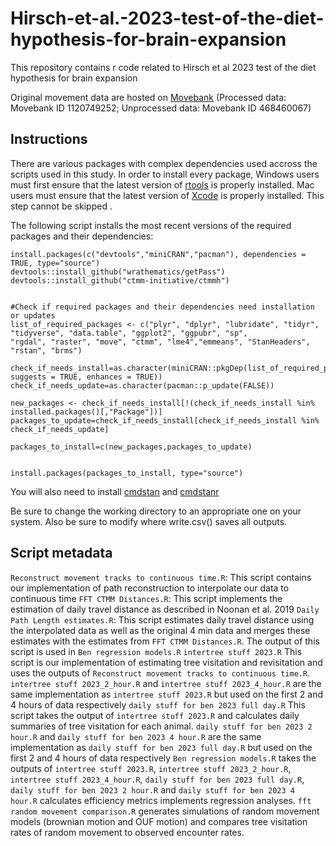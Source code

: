 # Hirsch-et-al.-2023-test-of-the-diet-hypothesis-for-brain-expansion
This repository contains r code related to Hirsch et al 2023 test of the diet hypothesis for brain expansion

Original movement data are hosted on [Movebank](https://www.movebank.org/) (Processed data: Movebank ID 1120749252; Unprocessed data: Movebank ID 468460067)
 
 ## Instructions
There are various packages with complex dependencies used accross the scripts used in this study. In order to install every package, Windows users must first ensure that the latest version of [rtools](https://cran.r-project.org/bin/windows/Rtools/) is properly installed. Mac users must ensure that the latest version of [Xcode](https://developer.apple.com/xcode/) is properly installed.  This step cannot be skipped .

The following script installs the most recent versions of the required packages and their dependencies:

```
install.packages(c("devtools","miniCRAN","pacman"), dependencies = TRUE, type="source") 
devtools::install_github("wrathematics/getPass")
devtools::install_github("ctmm-initiative/ctmmh")


#Check if required packages and their dependencies need installation or updates
list_of_required_packages <- c("plyr", "dplyr", "lubridate", "tidyr", "tidyverse", "data.table", "ggplot2", "ggpubr", "sp", 
"rgdal", "raster", "move", "ctmm", "lme4","emmeans", "StanHeaders", "rstan", "brms")

check_if_needs_install=as.character(miniCRAN::pkgDep(list_of_required_packages, suggests = TRUE, enhances = TRUE))
check_if_needs_update=as.character(pacman::p_update(FALSE))

new_packages <- check_if_needs_install[!(check_if_needs_install %in% installed.packages()[,"Package"])]
packages_to_update=check_if_needs_install[check_if_needs_install %in% check_if_needs_update]

packages_to_install=c(new_packages,packages_to_update)


install.packages(packages_to_install, type="source")
```

You will also need to install [cmdstan](https://mc-stan.org/docs/2_25/cmdstan-guide/cmdstan-installation.html) and [cmdstanr](https://mc-stan.org/cmdstanr/)


          
Be sure to change the working directory to an appropriate one on your system. Also be sure to modify where write.csv() saves all outputs. 

## Script metadata

```Reconstruct movement tracks to continuous time.R```: This script contains our implementation of path reconstruction to interpolate our data to continuous time
```FFT CTMM Distances.R```: This script implements the estimation of daily travel distance as described in Noonan et al. 2019
```Daily Path Length estimates.R```: This script estimates daily travel distance using the interpolated data as well as the original 4 min data and merges these estimates with the estimates from  ```FFT CTMM Distances.R```. The output of this script is used in ```Ben regression models.R```
```intertree stuff 2023.R``` This script is our implementation of estimating tree visitation and revisitation and uses the outputs of  ```Reconstruct movement tracks to continuous time.R```. 
```intertree stuff 2023_2_hour.R``` and ```intertree stuff 2023_4_hour.R``` are the same implementation as ```intertree stuff 2023.R``` but used on the first 2 and 4 hours of data respectively
```daily stuff for ben 2023 full day.R``` This script takes the output of ```intertree stuff 2023.R``` and calculates daily summaries of tree visitation for each animal.
```daily stuff for ben 2023 2 hour.R``` and ```daily stuff for ben 2023 4 hour.R``` are the same implementation as ```daily stuff for ben 2023 full day.R``` but used on the first 2 and 4 hours of data respectively
```Ben regression models.R``` takes the outputs of ```intertree stuff 2023.R```, ```intertree stuff 2023_2_hour.R```, ```intertree stuff 2023_4_hour.R```, ```daily stuff for ben 2023 full day.R```, ```daily stuff for ben 2023 2 hour.R``` and ```daily stuff for ben 2023 4 hour.R``` calculates efficiency metrics implements regression analyses.
```fft random movement comparison.R``` generates simulations of random movement models (brownian motion and OUF motion) and compares tree visitation rates of random movement to observed encounter rates. 


